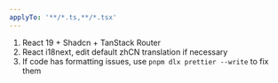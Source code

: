 ```yaml
---
applyTo: '**/*.ts,**/*.tsx'
---
```


1. React 19 + Shadcn + TanStack Router
2. React i18next, edit default zhCN translation if necessary
3. If code has formatting issues, use `pnpm dlx prettier --write` to fix them
